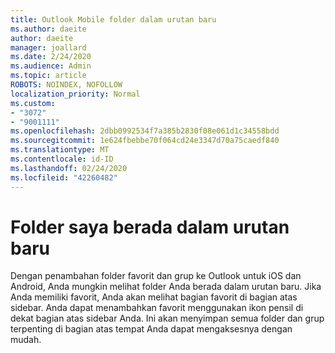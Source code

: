 ```yaml
---
title: Outlook Mobile folder dalam urutan baru
ms.author: daeite
author: daeite
manager: joallard
ms.date: 2/24/2020
ms.audience: Admin
ms.topic: article
ROBOTS: NOINDEX, NOFOLLOW
localization_priority: Normal
ms.custom:
- "3072"
- "9001111"
ms.openlocfilehash: 2dbb0992534f7a385b2830f08e061d1c34558bdd
ms.sourcegitcommit: 1e624fbebbe70f064cd24e3347d70a75caedf840
ms.translationtype: MT
ms.contentlocale: id-ID
ms.lasthandoff: 02/24/2020
ms.locfileid: "42260482"
---
```

# <a name="my-folders-are-in-a-new-order"></a>Folder saya berada dalam urutan baru

Dengan penambahan folder favorit dan grup ke Outlook untuk iOS dan Android, Anda mungkin melihat folder Anda berada dalam urutan baru. Jika Anda memiliki favorit, Anda akan melihat bagian favorit di bagian atas sidebar. Anda dapat menambahkan favorit menggunakan ikon pensil di dekat bagian atas sidebar Anda. Ini akan menyimpan semua folder dan grup terpenting di bagian atas tempat Anda dapat mengaksesnya dengan mudah.